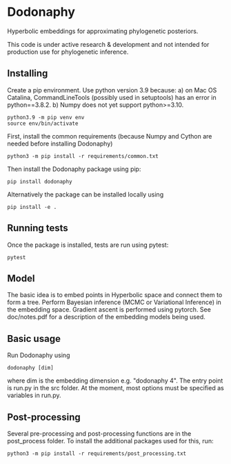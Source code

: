 # Dodonaphy

Hyperbolic embeddings for approximating phylogenetic posteriors.

This code is under active research & development and not intended for production use for phylogenetic inference.


## Installing
Create a pip environment.
Use python version 3.9 because:
a) on Mac OS Catalina, CommandLineTools (possibly used in setuptools) has an error in python==3.8.2.
b) Numpy does not yet support python>=3.10.
```
python3.9 -m pip venv env
source env/bin/activate
```
First, install the common requirements (because Numpy and Cython are needed before installing Dodonaphy)
```
python3 -m pip install -r requirements/common.txt
```

Then install the Dodonaphy package using pip:
```
pip install dodonaphy
```
Alternatively the package can be installed locally using
```
pip install -e .
```

## Running tests
Once the package is installed, tests are run using pytest:
```
pytest
```

## Model
The basic idea is to embed points in Hyperbolic space and connect them to form a tree.
Perform Bayesian inference (MCMC or Variational Inference) in the embedding space.
Gradient ascent is performed using pytorch.
See doc/notes.pdf for a description of the embedding models being used.

## Basic usage
Run Dodonaphy using
```
dodonaphy [dim]
```
where dim is the embedding dimension e.g. "dodonaphy 4".
The entry point is run.py in the src folder. At the moment, most options must be specified as variables in run.py.

## Post-processing
Several pre-processing and post-processing functions are in the post_process folder.
To install the additional packages used for this, run:
```
python3 -m pip install -r requirements/post_processing.txt
```
